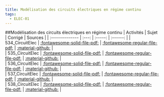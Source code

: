 ```yaml
---
title: Modélisation des circuits électriques en régime continu 
tags:
  - ELEC-01
---
```

[comment]: <> (Généré automatiquement par make_all_activites.py, creation_fichiers_activites)

##Modélisation des circuits électriques en régime continu 
| Activités | Sujet | Corrigé | Sources  | 
| :-------------- | :---: | :-----: | :------: | 
| 534_CircuitElec | [:fontawesome-solid-file-pdf:](https://xpessoles-cpge.fr/pdf/ELEC-01_534_CircuitElec_Sujet.pdf) | [:fontawesome-regular-file-pdf:](https://xpessoles-cpge.fr/pdf/ELEC-01_534_CircuitElec_Corrige.pdf) | [:material-github:](https://github.com/xpessoles/PSI_ExercicesCompetences/tree/main/Elec) |  
| 535_CircuitElec | [:fontawesome-solid-file-pdf:](https://xpessoles-cpge.fr/pdf/ELEC-01_535_CircuitElec_Sujet.pdf) | [:fontawesome-regular-file-pdf:](https://xpessoles-cpge.fr/pdf/ELEC-01_535_CircuitElec_Corrige.pdf) | [:material-github:](https://github.com/xpessoles/PSI_ExercicesCompetences/tree/main/Elec) |  
| 536_CircuitElec | [:fontawesome-solid-file-pdf:](https://xpessoles-cpge.fr/pdf/ELEC-01_536_CircuitElec_Sujet.pdf) | [:fontawesome-regular-file-pdf:](https://xpessoles-cpge.fr/pdf/ELEC-01_536_CircuitElec_Corrige.pdf) | [:material-github:](https://github.com/xpessoles/PSI_ExercicesCompetences/tree/main/Elec) |  
| 537_CircuitElec | [:fontawesome-solid-file-pdf:](https://xpessoles-cpge.fr/pdf/ELEC-01_537_CircuitElec_Sujet.pdf) | [:fontawesome-regular-file-pdf:](https://xpessoles-cpge.fr/pdf/ELEC-01_537_CircuitElec_Corrige.pdf) | [:material-github:](https://github.com/xpessoles/PSI_ExercicesCompetences/tree/main/Elec) |  
| 538_CircuitElec | [:fontawesome-solid-file-pdf:](https://xpessoles-cpge.fr/pdf/ELEC-01_538_CircuitElec_Sujet.pdf) | [:fontawesome-regular-file-pdf:](https://xpessoles-cpge.fr/pdf/ELEC-01_538_CircuitElec_Corrige.pdf) | [:material-github:](https://github.com/xpessoles/PSI_ExercicesCompetences/tree/main/Elec) |  

